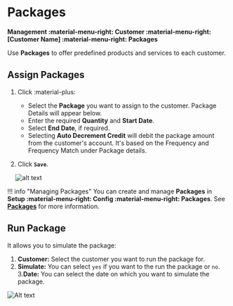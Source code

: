 # Packages

**Management :material-menu-right: Customer :material-menu-right: [Customer Name] :material-menu-right: Packages**

Use **Packages** to offer predefined products and services to each customer.

## Assign Packages

1. Click :material-plus:

   + Select the **Package** you want to assign to the customer. Package Details will appear below.
   + Enter the required **Quantity** and **Start Date**.
   + Select **End Date**, if required.
   + Selecting **Auto Decrement Credit** will debit the package amount from the customer's account. It's based on the Frequency and Frequency Match under Package details.

2. Click **`Save`**.

&emsp; ![alt text][customer-packages]

!!! info "Managing Packages"
    You can create and manage **Packages** in **Setup :material-menu-right: Config :material-menu-right: Packages**. See **[Packages](https://docs.connexcs.com/setup/config/packages/)** for more information.

## Run Package

It allows you to simulate the package:

1. **Customer:** Select the customer you want to run the package for.
2. **Simulate:** You can select `yes` if you want to the run the package or `no`.
3.**Date:** You can select the date on which you want to simulate the package.

![Alt text](../../../Images/runpackage.jpg)

[customer-packages]: /customer/img/customer-packages.png "Customer Packages"
